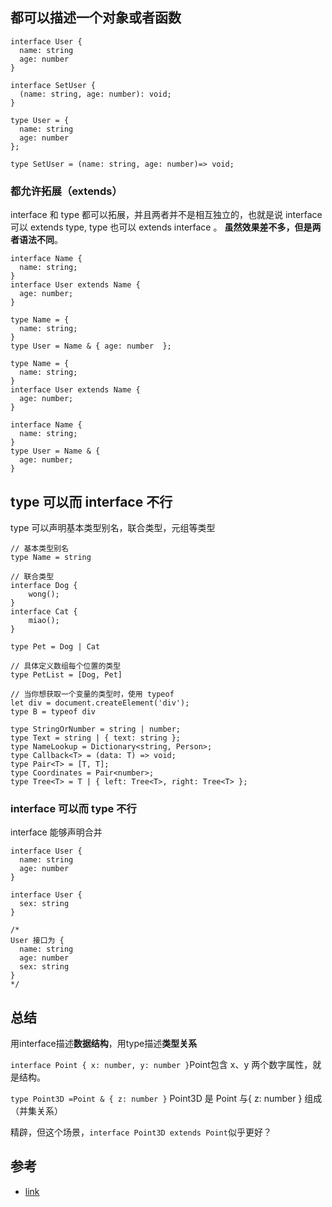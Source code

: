 ## **都可以描述一个对象或者函数**

```tsx
interface User {
  name: string
  age: number
}

interface SetUser {
  (name: string, age: number): void;
}
```

```tsx
type User = {
  name: string
  age: number
};

type SetUser = (name: string, age: number)=> void;
```

### 都允许拓展（extends）

interface 和 type 都可以拓展，并且两者并不是相互独立的，也就是说 interface 可以 extends type, type 也可以 extends interface 。 **虽然效果差不多，但是两者语法不同**。

```tsx
interface Name { 
  name: string; 
}
interface User extends Name { 
  age: number; 
}
```

```tsx
type Name = { 
  name: string; 
}
type User = Name & { age: number  };
```

```tsx
type Name = { 
  name: string; 
}
interface User extends Name { 
  age: number; 
}
```

```tsx
interface Name { 
  name: string; 
}
type User = Name & { 
  age: number; 
}
```

## **type 可以而 interface 不行**

type 可以声明基本类型别名，联合类型，元组等类型

```tsx
// 基本类型别名
type Name = string

// 联合类型
interface Dog {
    wong();
}
interface Cat {
    miao();
}

type Pet = Dog | Cat

// 具体定义数组每个位置的类型
type PetList = [Dog, Pet]

```

```tsx
// 当你想获取一个变量的类型时，使用 typeof
let div = document.createElement('div');
type B = typeof div
```

```tsx
type StringOrNumber = string | number;  
type Text = string | { text: string };  
type NameLookup = Dictionary<string, Person>;  
type Callback<T> = (data: T) => void;  
type Pair<T> = [T, T];  
type Coordinates = Pair<number>;  
type Tree<T> = T | { left: Tree<T>, right: Tree<T> };

```

### interface 可以而 type 不行

interface 能够声明合并

```tsx
interface User {
  name: string
  age: number
}

interface User {
  sex: string
}

/*
User 接口为 {
  name: string
  age: number
  sex: string 
}
*/

```

## 总结

用interface描述**数据结构**，用type描述**类型关系**

`interface Point { x: number, y: number }`Point包含 x、y 两个数字属性，就是结构。

`type Point3D =Point & { z: number }` Point3D 是 Point 与{ z: number } 组成（并集关系）

精辟，但这个场景，`interface Point3D extends Point`似乎更好？

## 参考

- [link](https://juejin.cn/post/6844903749501059085)